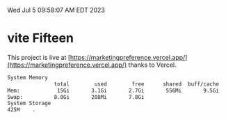 Wed Jul  5 09:58:07 AM EDT 2023

# vite Fifteen


This project is live at [https://marketingpreference.vercel.app/](https://marketingpreference.vercel.app/) thanks to Vercel.

```bash
System Memory
               total        used        free      shared  buff/cache   available
Mem:            15Gi       3.1Gi       2.7Gi       556Mi       9.5Gi        11Gi
Swap:          8.0Gi       208Mi       7.8Gi
System Storage
425M	.
```
```bash
